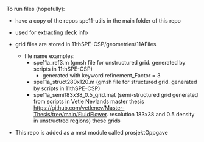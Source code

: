 To run files (hopefully):
- have a copy of the repos spe11-utils in the main folder of this repo
 - used for extracting deck info
- grid files are stored in 11thSPE-CSP/geometries/11AFiles
    - file name examples:
        - spe11a_ref3.m (gmsh file for unstructured grid. generated by scripts in 11thSPE-CSP)
            - generated with keyword refinement_Factor = 3
        - spe11a_struct280x120.m (gmsh file for structured grid. generated by scripts in 11thSPE-CSP)
        - spe11a_semi183x38_0.5_grid.mat (semi-structured grid generated from scripts in Vetle Nevlands master thesis https://github.com/vetlenev/Master-Thesis/tree/main/FluidFlower. resolution 183x38 and 0.5 density in unstructred regions)
    these grids

- This repo is added as a mrst module called prosjektOppgave
